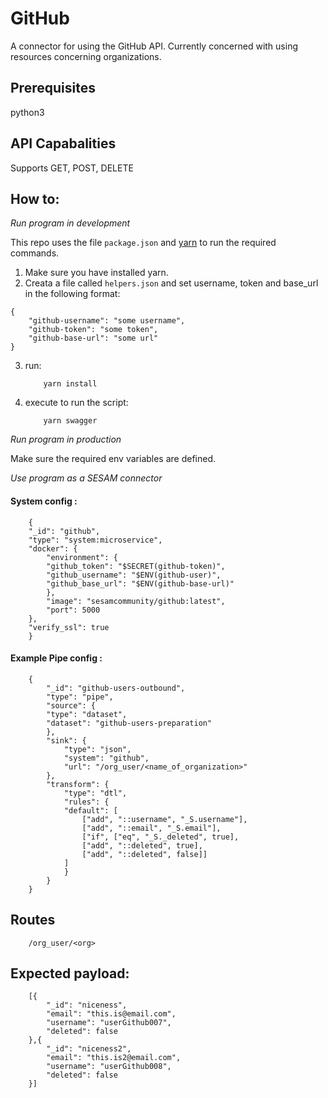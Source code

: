 # GitHub
A connector for using the GitHub API. Currently concerned with using resources concerning organizations.

## Prerequisites
python3

## API Capabalities
Supports GET, POST, DELETE

## How to:

*Run program in development*

This repo uses the file ```package.json``` and [yarn](https://yarnpkg.com/lang/en/) to run the required commands.

1. Make sure you have installed yarn.
2. Creata a file called ```helpers.json``` and set username, token and base_url in the following format:
```
{
    "github-username": "some username",
    "github-token": "some token",
    "github-base-url": "some url"
}
```
3. run:
    ```
        yarn install
    ```
4. execute to run the script:
    ```
        yarn swagger
    ```

*Run program in production*

Make sure the required env variables are defined.

*Use program as a SESAM connector*

#### System config :

```
    {
    "_id": "github",
    "type": "system:microservice",
    "docker": {
        "environment": {
        "github_token": "$SECRET(github-token)",
        "github_username": "$ENV(github-user)",
        "github_base_url": "$ENV(github-base-url)"
        },
        "image": "sesamcommunity/github:latest",
        "port": 5000
    },
    "verify_ssl": true
    }
```

#### Example Pipe config :

```
    {
        "_id": "github-users-outbound",
        "type": "pipe",
        "source": {
        "type": "dataset",
        "dataset": "github-users-preparation"
        },
        "sink": {
            "type": "json",
            "system": "github",
            "url": "/org_user/<name_of_organization>"
        },
        "transform": {
            "type": "dtl",
            "rules": {
            "default": [
                ["add", "::username", "_S.username"],
                ["add", "::email", "_S.email"],
                ["if", ["eq", "_S._deleted", true],
                ["add", "::deleted", true],
                ["add", "::deleted", false]]
            ]
            }
        }
    }
```

## Routes
```
    /org_user/<org>
```

## Expected payload:
```
    [{
        "_id": "niceness",
        "email": "this.is@email.com",
	    "username": "userGithub007",
	    "deleted": false
    },{
        "_id": "niceness2",
        "email": "this.is2@email.com",
        "username": "userGithub008",
        "deleted": false
    }]
```